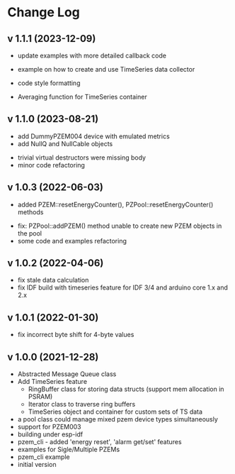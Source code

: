 # Change Log

## v 1.1.1 (2023-12-09)
* update examples with more detailed callback code
+ example on how to create and use TimeSeries data collector
* code style formatting
+ Averaging function for TimeSeries container

## v 1.1.0 (2023-08-21)
+ add DummyPZEM004 device with emulated metrics 
+ add NullQ and NullCable objects
* trivial virtual destructors were missing body
* minor code refactoring

## v 1.0.3 (2022-06-03)
 + added  PZEM::resetEnergyCounter(), PZPool::resetEnergyCounter() methods
 * fix: PZPool::addPZEM() method unable to create new PZEM objects in the pool
 * some code and examples refactoring

## v 1.0.2 (2022-04-06)
 * fix stale data calculation
 * fix IDF build with timeseries feature for IDF 3/4 and arduino core 1.x and 2.x 

## v 1.0.1 (2022-01-30)
 - fix incorrect byte shift for 4-byte values
## v 1.0.0 (2021-12-28)
 - Abstracted Message Queue class
 - Add TimeSeries feature
   - RingBuffer class for storing data structs (support mem allocation in PSRAM)
   - Iterator class to traverse ring buffers
   - TimeSeries object and container for custom sets of TS data
 - a pool class could manage mixed pzem device types simultaneously
 - support for PZEM003
 - building under esp-idf
 - pzem_cli - added 'energy reset', 'alarm get/set' features
 - examples for Sigle/Multiple PZEMs
 - pzem_cli example
 - initial version